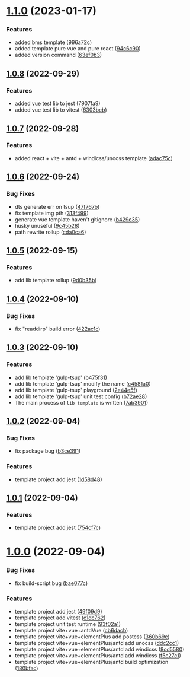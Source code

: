 # [1.1.0](https://github.com/Be-UI/Be-CLI/compare/v1.0.8...v1.1.0) (2023-01-17)


### Features

* added bms template ([996a72c](https://github.com/Be-UI/Be-CLI/commit/996a72ccc61b08feff01a1edb07297a93d54b2de))
* added template pure vue and pure react ([94c6c90](https://github.com/Be-UI/Be-CLI/commit/94c6c90b6b89aa0e796b1b238ebe72522151ea2b))
* added version command ([63ef0b3](https://github.com/Be-UI/Be-CLI/commit/63ef0b30333255e321bc7ba990cb77d755564d53))



## [1.0.8](https://github.com/Be-UI/Be-CLI/compare/v1.0.7...v1.0.8) (2022-09-29)


### Features

* added vue test lib to jest ([7907fa9](https://github.com/Be-UI/Be-CLI/commit/7907fa98db6a183eb90a1853e40a6369d545acfd))
* added vue test lib to vitest ([6303bcb](https://github.com/Be-UI/Be-CLI/commit/6303bcbcef954c10f883c6daad6a1d6f57cb8885))



## [1.0.7](https://github.com/Be-UI/Be-CLI/compare/v1.0.6...v1.0.7) (2022-09-28)


### Features

* added react + vite + antd + windicss/unocss template ([adac75c](https://github.com/Be-UI/Be-CLI/commit/adac75ce570f5cb36926af83c700a32e949e3613))



## [1.0.6](https://github.com/Be-UI/Be-CLI/compare/v1.0.5...v1.0.6) (2022-09-24)


### Bug Fixes

* dts generate err on tsup ([47f767b](https://github.com/Be-UI/Be-CLI/commit/47f767b60061411044deef47799f6fdd0abbc8f0))
* fix template img pth ([313f499](https://github.com/Be-UI/Be-CLI/commit/313f499fe95633e2ef080f0031040a999c728362))
* generate vue template haven't gitignore ([b429c35](https://github.com/Be-UI/Be-CLI/commit/b429c35911fb06ca409724fb3f96c25414f845f1))
* husky unuseful ([9c45b28](https://github.com/Be-UI/Be-CLI/commit/9c45b281def08d716235d2340a47cf5848071330))
* path rewrite rollup ([cda0ca6](https://github.com/Be-UI/Be-CLI/commit/cda0ca6fded8445d68e92f6fd332791d86a784e0))



## [1.0.5](https://github.com/Be-UI/Be-CLI/compare/v1.0.4...v1.0.5) (2022-09-15)


### Features

* add lib template rollup ([9d0b35b](https://github.com/Be-UI/Be-CLI/commit/9d0b35bae4cca621a9019776e3dce900fb2c0e5c))



## [1.0.4](https://github.com/Be-UI/Be-CLI/compare/v1.0.3...v1.0.4) (2022-09-10)


### Bug Fixes

* fix  "readdirp" build error ([422ac1c](https://github.com/Be-UI/Be-CLI/commit/422ac1c14ee82f242d875b4194038e5386e6f624))



## [1.0.3](https://github.com/Be-UI/Be-CLI/compare/v1.0.2...v1.0.3) (2022-09-10)


### Features

* add lib template 'gulp-tsup' ([b475f31](https://github.com/Be-UI/Be-CLI/commit/b475f319078893d67a4020ae73db4d95483167d3))
* add lib template 'gulp-tsup' modify the name ([c4581a0](https://github.com/Be-UI/Be-CLI/commit/c4581a0b262eb77533a4e1f7b8826276ef592606))
* add lib template 'gulp-tsup' playground ([2e44e5f](https://github.com/Be-UI/Be-CLI/commit/2e44e5f5cb0fdec1e0b2c59553d38dccf1237f56))
* add lib template 'gulp-tsup' unit test config ([b72ae28](https://github.com/Be-UI/Be-CLI/commit/b72ae286d247ef9f526f65a50e96aae89ddc2b6e))
* The main process of `lib template` is written ([7ab3901](https://github.com/Be-UI/Be-CLI/commit/7ab3901cee5b4d40840fcb257626fa938fb79034))



## [1.0.2](https://github.com/Be-UI/Be-CLI/compare/v1.0.1...v1.0.2) (2022-09-04)


### Bug Fixes

* fix package bug ([b3ce391](https://github.com/Be-UI/Be-CLI/commit/b3ce3916b860a9880c760147c51433b75de58857))


### Features

* template project add jest ([1d58d48](https://github.com/Be-UI/Be-CLI/commit/1d58d488919e07e3bfe69e8a4b5992f81a08013a))



## [1.0.1](https://github.com/Be-UI/Be-CLI/compare/v1.0.0...v1.0.1) (2022-09-04)


### Features

* template project add jest ([754cf7c](https://github.com/Be-UI/Be-CLI/commit/754cf7c3915bd8014dbaa2f3dc39829e8c7dfee4))



# [1.0.0](https://github.com/Be-UI/Be-CLI/compare/bae077c1d5f41bd596e68d148bb08c64d25cb1cd...v1.0.0) (2022-09-04)


### Bug Fixes

* fix build-script bug ([bae077c](https://github.com/Be-UI/Be-CLI/commit/bae077c1d5f41bd596e68d148bb08c64d25cb1cd))


### Features

* template project add jest ([49f09d9](https://github.com/Be-UI/Be-CLI/commit/49f09d9b71912985d571b9dfe9c8c527644d35f2))
* template project add vitest ([c1dc762](https://github.com/Be-UI/Be-CLI/commit/c1dc762a4a0fcd26e65191324be986a5f297f943))
* template project unit test runtime ([93f02a1](https://github.com/Be-UI/Be-CLI/commit/93f02a12e8d8af367bedcce70384581477aa96a9))
* template project vite+vue+antdVue ([cb6dacb](https://github.com/Be-UI/Be-CLI/commit/cb6dacb1e0d1e9e64024cdb1b4ecbcd197877347))
* template project vite+vue+elementPlus add postcss ([360b69e](https://github.com/Be-UI/Be-CLI/commit/360b69e22d0cdd294023d37a72b342c67d9159b7))
* template project vite+vue+elementPlus/antd add unocss ([ddc2cc1](https://github.com/Be-UI/Be-CLI/commit/ddc2cc1f64a64a841e94d2cbd8ff08d6d0b25bc0))
* template project vite+vue+elementPlus/antd add windicss ([8cd5580](https://github.com/Be-UI/Be-CLI/commit/8cd5580c5ba6aa4bdfcc3d53d2ccfc9df4065d92))
* template project vite+vue+elementPlus/antd add windicss ([f5c27c1](https://github.com/Be-UI/Be-CLI/commit/f5c27c1c938e2ef61a95ff5e3f02334d81649512))
* template project vite+vue+elementPlus/antd build optimization ([180bfac](https://github.com/Be-UI/Be-CLI/commit/180bfac6d8a9aed1c630b9248a7f399945b07545))



